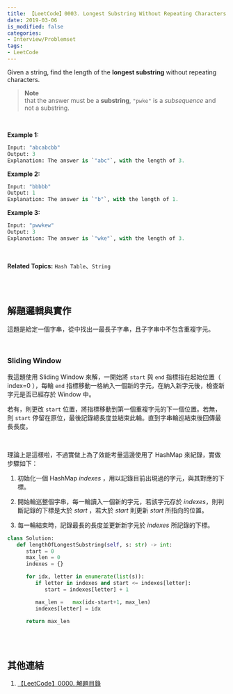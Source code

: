 ```yaml
---
title: 【LeetCode】0003. Longest Substring Without Repeating Characters
date: 2019-03-06
is_modified: false
categories:
- Interview/Problemset
tags:
- LeetCode
--- 
```


Given a string, find the length of the  **longest substring**  without repeating characters.
<!--more-->
> **Note** <br>
> that the answer must be a **substring**, `"pwke"` is a _subsequence_ and not a substring.

<br>

**Example 1:**
```python
Input: "abcabcbb"
Output: 3 
Explanation: The answer is `"abc"`, with the length of 3. 
```

**Example 2:**
```python
Input: "bbbbb"
Output: 1 
Explanation: The answer is `"b"`, with the length of 1.
```

**Example 3:**
```python
Input: "pwwkew"
Output: 3 
Explanation: The answer is `"wke"`, with the length of 3. 
```
<br>

**Related Topics:** `Hash Table`、`String`

<br><br>

## 解題邏輯與實作
這題是給定一個字串，從中找出一最長子字串，且子字串中不包含重複字元。

<br>

### Sliding Window
我這題使用 Sliding Window 來解，一開始將 ```start``` 與 ```end``` 指標指在起始位置（ index=0 ），每輪 ```end``` 指標移動一格納入一個新的字元，在納入新字元後，檢查新字元是否已經存於 Window 中。

若有，則更改  ```start```  位置，將指標移動到第一個重複字元的下一個位置。若無，則  ```start```  停留在原位，最後記錄總長度並結束此輪。直到字串輪巡結束後回傳最長長度。

<br>

理論上是這樣啦，不過實做上為了效能考量這邊使用了 <span class='highlighting'>HashMap</span> 來紀錄，實做步驟如下：

1.  初始化一個 HashMap _indexes_ ，用以記錄目前出現過的字元，與其對應的下標。

2.  開始輪巡整個字串，每一輪讀入一個新的字元，若該字元存於 _indexes_，則判斷記錄的下標是大於 _start_ ，若大於 _start_ 則更新 _start_ 所指向的位置。

3.  每一輪結束時，記錄最長的長度並更新新字元於 _indexes_ 所記錄的下標。


```python
class Solution:
   def lengthOfLongestSubstring(self, s: str) -> int:
      start = 0
      max_len = 0
      indexes = {}

      for idx, letter in enumerate(list(s)):
         if letter in indexes and start <= indexes[letter]:
            start = indexes[letter] + 1

         max_len =   max(idx-start+1, max_len)
         indexes[letter] = idx

      return max_len 
```

<br><br>

## 其他連結
1. [【LeetCode】0000. 解題目錄](/LeetCode-0000-Contents/)
